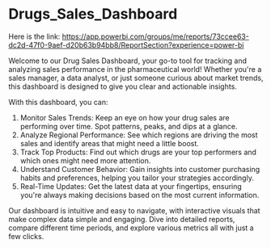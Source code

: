 # Drugs_Sales_Dashboard
Here is the link: https://app.powerbi.com/groups/me/reports/73ccee63-dc2d-47f0-9aef-d20b63b94bb8/ReportSection?experience=power-bi

Welcome to our Drug Sales Dashboard, your go-to tool for tracking and analyzing sales performance in the pharmaceutical world! Whether you're a sales manager, a data analyst, or just someone curious about market trends, this dashboard is designed to give you clear and actionable insights.

With this dashboard, you can:

1. Monitor Sales Trends: Keep an eye on how your drug sales are performing over time. Spot patterns, peaks, and dips at a glance.
2. Analyze Regional Performance: See which regions are driving the most sales and identify areas that might need a little boost.
3. Track Top Products: Find out which drugs are your top performers and which ones might need more attention.
4. Understand Customer Behavior: Gain insights into customer purchasing habits and preferences, helping you tailor your strategies accordingly.
5. Real-Time Updates: Get the latest data at your fingertips, ensuring you're always making decisions based on the most current information.

Our dashboard is intuitive and easy to navigate, with interactive visuals that make complex data simple and engaging. Dive into detailed reports, compare different time periods, and explore various metrics all with just a few clicks.

